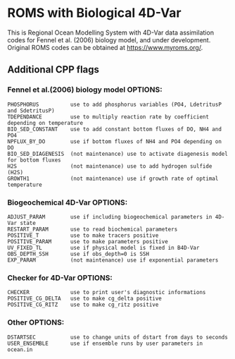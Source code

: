 # ROMS with Biological 4D-Var

This is Regional Ocean Modelling System with 4D-Var data assimilation codes for Fennel et al. (2006) biology model, and under development.
Original ROMS codes can be obtained at https://www.myroms.org/.

## Additional CPP flags

### Fennel et al.(2006) biology model OPTIONS:

```
PHOSPHORUS          use to add phosphorus variables (PO4, LdetritusP and SdetritusP)
TDEPENDANCE         use to multiply reaction rate by coefficient depending on temperature
BIO_SED_CONSTANT    use to add constant bottom fluxes of DO, NH4 and PO4
NPFLUX_BY_DO        use if bottom fluxes of NH4 and PO4 depending on DO
BIO_SED_DIAGENESIS  (not maintenance) use to activate diagenesis model for bottom fluxes
H2S                 (not maintenance) use to add hydrogen sulfide (H2S)
GROWTH1             (not maintenance) use if growth rate of optimal temperature
```

### Biogeochemical 4D-Var OPTIONS:

```
ADJUST_PARAM        use if including biogeochemical parameters in 4D-Var state
RESTART_PARAM       use to read biochemical parameters
POSITIVE_T          use to make tracers positive
POSITIVE_PARAM      use to make parameters positive
UV_FIXED_TL         use if physical model is fixed in B4D-Var
OBS_DEPTH_SSH       use if obs_depth=0 is SSH
EXP_PARAM           (not maintenance) use if exponential parameters
```

### Checker for 4D-Var OPTIONS:

```
CHECKER             use to print user's diagnostic informations
POSITIVE_CG_DELTA   use to make cg_delta positive
POSITIVE_CG_RITZ    use to make cg_ritz positive
```

### Other OPTIONS:

```
DSTARTSEC           use to change units of dstart from days to seconds
USER_ENSEMBLE       use if ensemble runs by user parameters in ocean.in
```
